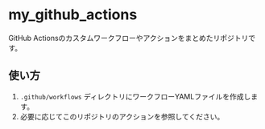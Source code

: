 # my_github_actions

GitHub Actionsのカスタムワークフローやアクションをまとめたリポジトリです。

## 使い方

1. `.github/workflows` ディレクトリにワークフローYAMLファイルを作成します。
2. 必要に応じてこのリポジトリのアクションを参照してください。
